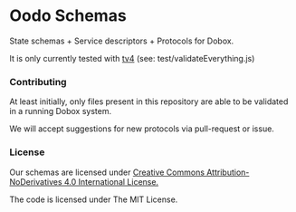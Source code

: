 Oodo Schemas
=======

State schemas + Service descriptors + Protocols for Dobox.

It is only currently tested with [tv4](https://www.npmjs.org/package/tv4) (see: test/validateEverything.js)

### Contributing

At least initially, only files present in this repository are able to be validated in a running Dobox system.

We will accept suggestions for new protocols via pull-request or issue.

### License

Our schemas are licensed under
[Creative Commons Attribution-NoDerivatives 4.0 International License.](http://creativecommons.org/licenses/by-nd/4.0/)

The code is licensed under The MIT License.
